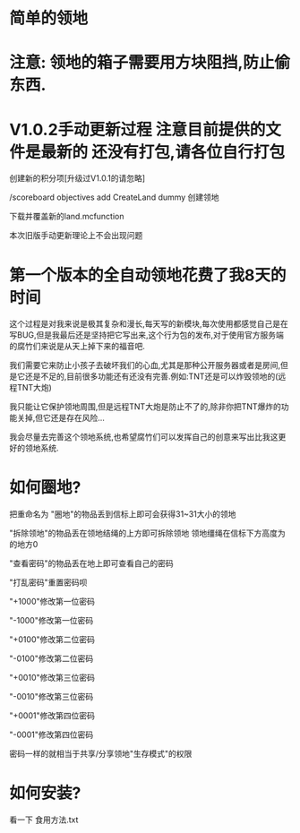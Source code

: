 # 简单的领地
# 注意: 领地的箱子需要用方块阻挡,防止偷东西.
# V1.0.2手动更新过程 注意目前提供的文件是最新的 还没有打包,请各位自行打包
创建新的积分项[升级过V1.0.1的请忽略]

/scoreboard objectives add CreateLand dummy 创建领地

下载并覆盖新的land.mcfunction

本次旧版手动更新理论上不会出现问题
# 第一个版本的全自动领地花费了我8天的时间
这个过程是对我来说是极其复杂和漫长,每天写的新模块,每次使用都感觉自己是在写BUG,但是我最后还是坚持把它写出来,这个行为包的发布,对于使用官方服务端的腐竹们来说是从天上掉下来的福音吧.

我们需要它来防止小孩子去破坏我们的心血,尤其是那种公开服务器或者是房间,但是它还是不足的,目前很多功能还有还没有完善.例如:TNT还是可以炸毁领地的(远程TNT大炮)

我只能让它保护领地周围,但是远程TNT大炮是防止不了的,除非你把TNT爆炸的功能关掉,但它还是存在风险...

我会尽量去完善这个领地系统,也希望腐竹们可以发挥自己的创意来写出比我这更好的领地系统.
# 如何圈地?
把重命名为
"圈地"的物品丢到信标上即可会获得31~31大小的领地

"拆除领地"的物品丢在领地结绳的上方即可拆除领地 领地缰绳在信标下方高度为的地方0


"查看密码"的物品丢在地上即可查看自己的密码

"打乱密码"重置密码呗

"+1000"修改第一位密码

"-1000"修改第一位密码

"+0100"修改第二位密码

"-0100"修改第二位密码

"+0010"修改第三位密码

"-0010"修改第三位密码

"+0001"修改第四位密码

"-0001"修改第四位密码

密码一样的就相当于共享/分享领地"生存模式"的权限

# 如何安装?
看一下 食用方法.txt
